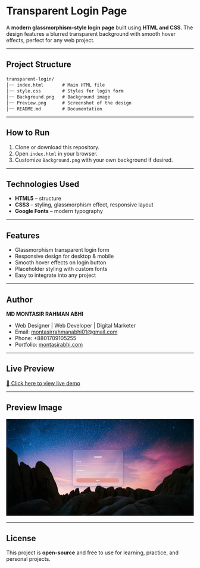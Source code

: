 #  Transparent Login Page

A **modern glassmorphism-style login page** built using **HTML and CSS**.
The design features a blurred transparent background with smooth hover effects, perfect for any web project.

---

##  Project Structure

```
transparent-login/
│── index.html       # Main HTML file
│── style.css        # Styles for login form
│── Background.png   # Background image
│── Preview.png      # Screenshot of the design
│── README.md        # Documentation
```

---

## How to Run

1. Clone or download this repository.
2. Open `index.html` in your browser.
3. Customize `Background.png` with your own background if desired.

---

##  Technologies Used

* **HTML5** – structure
* **CSS3** – styling, glassmorphism effect, responsive layout
* **Google Fonts** – modern typography

---

##  Features

* Glassmorphism transparent login form
* Responsive design for desktop & mobile
* Smooth hover effects on login button
* Placeholder styling with custom fonts
* Easy to integrate into any project

---

##  Author

**MD MONTASIR RAHMAN ABHI**

* Web Designer | Web Developer | Digital Marketer
*  Email: [montasirrahmanabhi01@gmail.com](mailto:montasirrahmanabhi01@gmail.com)
*  Phone: +8801709105255
*  Portfolio: <a href="https://www.montasirabhi.com/">montasirabhi.com</a>

---

##  Live Preview

[🔗 Click here to view live demo](https://montasirabhi.github.io/Login-Templates/Transparent_Login_Page/index.html)

---

##  Preview Image

<img src="Preview.png">  

---

##  License

This project is **open-source** and free to use for learning, practice, and personal projects.
